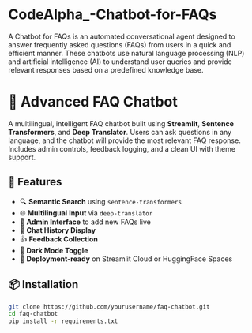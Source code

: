 # CodeAlpha_-Chatbot-for-FAQs
A Chatbot for FAQs is an automated conversational agent designed to answer frequently asked questions (FAQs) from users in a quick and efficient manner. These chatbots use natural language processing (NLP) and artificial intelligence (AI) to understand user queries and provide relevant responses based on a predefined knowledge base.

# 💬 Advanced FAQ Chatbot

A multilingual, intelligent FAQ chatbot built using **Streamlit**, **Sentence Transformers**, and **Deep Translator**. Users can ask questions in any language, and the chatbot will provide the most relevant FAQ response. Includes admin controls, feedback logging, and a clean UI with theme support.

## 🌟 Features

- 🔍 **Semantic Search** using `sentence-transformers`
- 🌐 **Multilingual Input** via `deep-translator`
- 📝 **Admin Interface** to add new FAQs live
- 💬 **Chat History Display**
- 👍 **Feedback Collection**
- 🌙 **Dark Mode Toggle**
- 🚀 **Deployment-ready** on Streamlit Cloud or HuggingFace Spaces

## 📦 Installation

```bash
git clone https://github.com/yourusername/faq-chatbot.git
cd faq-chatbot
pip install -r requirements.txt
